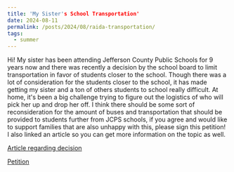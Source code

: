 ```yaml
---
title: 'My Sister's School Transportation'
date: 2024-08-11
permalink: /posts/2024/08/raida-transportation/
tags:
  - summer
---
```


Hi! My sister has been attending Jefferson County Public Schools for 9 years now and there was recently a decision by the school board to limit transportation in favor of students closer to the school. Though there was a lot of consideration for the students closer to the school, it has made getting my sister and a ton of others students to school really difficult. At home, it's been a big challenge trying to figure out the logistics of who will pick her up and drop her off. I think there should be some sort of reconsideration for the amount of buses and transportation that should be provided to students further from JCPS schools, if you agree and would like to support families that are also unhappy with this, please sign this petition! I also linked an article so you can get more information on the topic as well. 

[Article regarding decision](https://www.wave3.com/2024/04/11/jcps-board-education-votes-transportation-plan-2024-25-school-year/)

[Petition](https://chng.it/fM5qP4QnH2)




